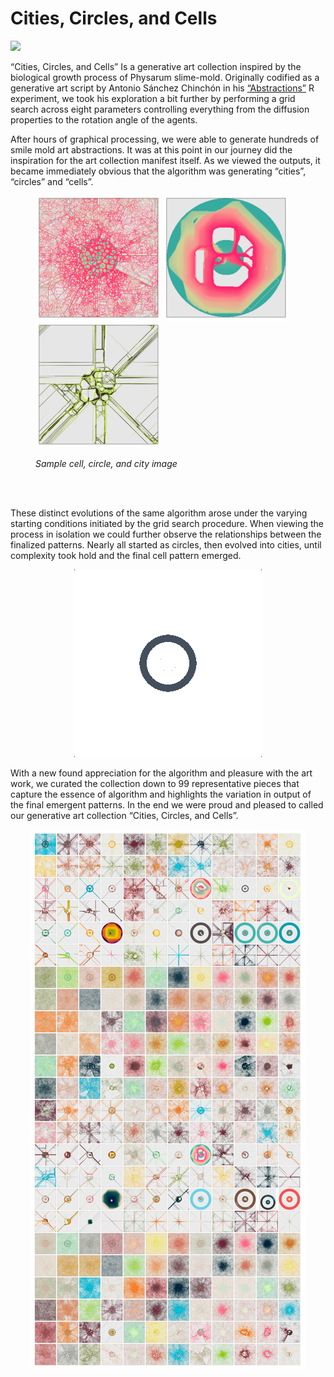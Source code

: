 # Cities, Circles, and Cells

![](Animation/Cities_andCells_gif-002.gif)

“Cities, Circles, and Cells” Is a generative art collection inspired by the biological growth process of Physarum slime-mold. Originally codified as a generative art script by Antonio Sánchez Chinchón in his [“Abstractions”](https://github.com/aschinchon/abstractions) R experiment, we took his exploration a bit further by performing a grid search across eight parameters controlling everything from the diffusion properties to the rotation angle of the agents.

After hours of graphical processing, we were able to generate hundreds of smile mold art abstractions. It was at this point in our journey did the inspiration for the art collection manifest itself. As we viewed the outputs, it became immediately obvious that the algorithm was generating “cities”, “circles” and “cells”.

<figure>
    <p float="left">
      <img src="Curated Collection/Cells/image_104.png" width="200" />
      <img src="Curated Collection/Circles/image_176.png" width="200" /> 
      <img src="Curated Collection/Cities/image_187.png" width="200" />
    </p>
  <figcaption><em>Sample cell, circle, and city image</em></figcaption>
</figure>
<br><br>

These distinct evolutions of the same algorithm arose under the varying starting conditions initiated by the grid search procedure. When viewing the process in isolation we could further observe the relationships between the finalized patterns. Nearly all started as circles, then evolved into cities, until complexity took hold and the final cell pattern emerged. 

<div align="center"><img src="agent_evolution.gif"></img></div>

With a new found appreciation for the algorithm and pleasure with the art work, we curated the collection down to 99 representative pieces that capture the essence of algorithm and highlights the variation in output of the final emergent patterns. In the end we were proud and pleased to called our generative art collection “Cities, Circles, and Cells”.

<div align="center"><img src="mini_collage_agents_1000.PNG"></img></div>
